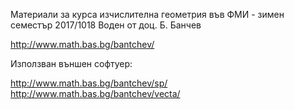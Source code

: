 ﻿Материали за курса изчислителна геометрия във ФМИ - зимен семестър 2017/1018
Воден от доц. Б. Банчев

http://www.math.bas.bg/bantchev/

Използван външен софтуер:

http://www.math.bas.bg/bantchev/sp/
http://www.math.bas.bg/bantchev/vecta/
